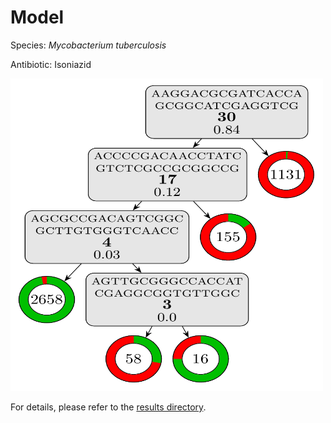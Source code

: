 
# Model

Species: *Mycobacterium tuberculosis*

Antibiotic: Isoniazid

<a href="./model.pdf"><img src="./model.png" width=500 height=500 /></a>

For details, please refer to the [results directory](../../../../../results/cart_b/mycobacterium%20tuberculosis/isoniazid/repeat_2/).

